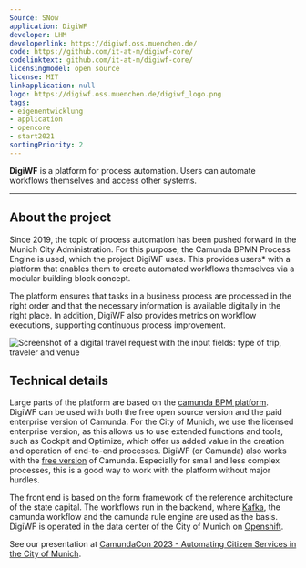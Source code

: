 ```yaml
---
Source: SNow
application: DigiWF
developer: LHM
developerlink: https://digiwf.oss.muenchen.de/
code: https://github.com/it-at-m/digiwf-core/
codelinktext: github.com/it-at-m/digiwf-core/
licensingmodel: open source
license: MIT
linkapplication: null
logo: https://digiwf.oss.muenchen.de/digiwf_logo.png
tags:
- eigenentwicklung
- application
- opencore
- start2021
sortingPriority: 2
---
```

__DigiWF__ is a platform for process automation. Users can automate workflows themselves and access other systems.

---


## About the project

Since 2019, the topic of process automation has been pushed forward in the Munich City Administration.
For this purpose, the Camunda BPMN Process Engine is used, which the project DigiWF uses.
This provides users* with a platform that enables them to create automated workflows themselves via a modular building block concept.

The platform ensures that tasks in a business process are processed in the right order and that the necessary information is available digitally in the right place.
In addition, DigiWF also provides metrics on workflow executions, supporting continuous process improvement.

![Screenshot of a digital travel request with the input fields\: type of trip, traveler and venue](https://raw.githubusercontent.com/it-at-m/digiwf-core/dev/docs/src/images/platform/screenshot_digiwf_reiseantrag.png)



## Technical details

Large parts of the platform are based on the [camunda BPM platform](https://camunda.com/platform/).
DigiWF can be used with both the free open source version and the paid enterprise version of Camunda.
For the City of Munich, we use the licensed enterprise version, as this allows us to use extended functions and tools, such as Cockpit and Optimize, which offer us added value in the creation and operation of end-to-end processes.
DigiWF (or Camunda) also works with the [free version](https://camunda.com/pricing/) of Camunda.
Especially for small and less complex processes, this is a good way to work with the platform without major hurdles.

The front end is based on the form framework of the reference architecture of the state capital.
The workflows run in the backend, where [Kafka](kafka), the camunda workflow and the camunda rule engine are used as the basis.
DigiWF is operated in the data center of the City of Munich on [Openshift](openshift).

See our presentation at [CamundaCon 2023 - Automating Citizen Services in the City of Munich](https://page.camunda.com/camundacon-2023-city-of-munich).

